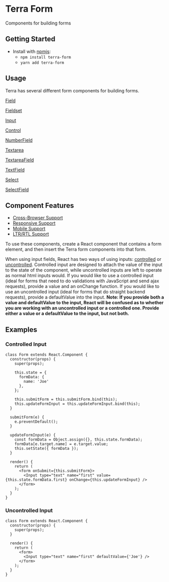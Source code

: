 # Terra Form

Components for building forms

## Getting Started

- Install with [npmjs](https://www.npmjs.com):
  - `npm install terra-form`
  - `yarn add terra-form`

## Usage

Terra has several different form components for building forms.

[Field](https://github.com/cerner/terra-core/tree/master/packages/terra-form/docs/Field.md)

[Fieldset](https://github.com/cerner/terra-core/tree/master/packages/terra-form/docs/Fieldset.md)

[Input](https://github.com/cerner/terra-core/tree/master/packages/terra-form/docs/Input.md)

[Control](https://github.com/cerner/terra-core/tree/master/packages/terra-form/docs/Control.md)

[NumberField](https://github.com/cerner/terra-core/tree/master/packages/terra-form/docs/NumberField.md)

[Textarea](https://github.com/cerner/terra-core/tree/master/packages/terra-form/docs/Textarea.md)

[TextareaField](https://github.com/cerner/terra-core/tree/master/packages/terra-form/docs/TextareaField.md)

[TextField](https://github.com/cerner/terra-core/tree/master/packages/terra-form/docs/TextField.md)

[Select](https://github.com/cerner/terra-core/tree/master/packages/terra-form/docs/Select.md)

[SelectField](https://github.com/cerner/terra-core/tree/master/packages/terra-form/docs/SelectField.md)

## Component Features
* [Cross-Browser Support](https://github.com/cerner/terra-core/wiki/Component-Features#cross-browser-support)
* [Responsive Support](https://github.com/cerner/terra-core/wiki/Component-Features#responsive-support)
* [Mobile Support](https://github.com/cerner/terra-core/wiki/Component-Features#mobile-support)
* [LTR/RTL Support](https://github.com/cerner/terra-core/wiki/Component-Features#ltr--rtl-support)

To use these components, create a React component that contains a form element, and then insert the Terra form components into that form.

When using input fields, React has two ways of using inputs: [controlled](https://facebook.github.io/react/docs/forms.html#controlled-components) or [uncontrolled](https://facebook.github.io/react/docs/uncontrolled-components.html). Controlled input are designed to attach the value of the input to the state of the component, while uncontrolled inputs are left to operate as normal html inputs would. If you would like to use a controlled input (ideal for forms that need to do validations with JavaScript and send ajax requests), provide a value and an onChange function. If you would like to use an uncontrolled input (ideal for forms that do straight backend requests), provide a defaultValue into the input. **Note: If you provide both a value and defaultValue to the input, React will be confused as to whether you are working with an uncontrolled input or a controlled one. Provide either a value or a defaultValue to the input, but not both.**

## Examples

### Controlled Input

    class Form extends React.Component {
      constructor(props) {
        super(props);

        this.state = {
          formData: {
            name: 'Joe'
          },
        };

        this.submitForm = this.submitForm.bind(this);
        this.updateFormInput = this.updateFormInput.bind(this);
      }

      submitForm(e) {
        e.preventDefault();
      }

      updateFormInput(e) {
        const formData = Object.assign({}, this.state.formData);
        formData[e.target.name] = e.target.value;
        this.setState({ formData });
      }

      render() {
        return (
          <form onSubmit={this.submitForm}>
            <Input type="text" name="first" value={this.state.formData.first} onChange={this.updateFormInput} />
          </form>
        );
      }
    }

### Uncontrolled Input

    class Form extends React.Component {
      constructor(props) {
        super(props);
      }

      render() {
        return (
          <form>
            <Input type="text" name="first" defaultValue={'Joe'} />
          </form>
        );
      }
    }
